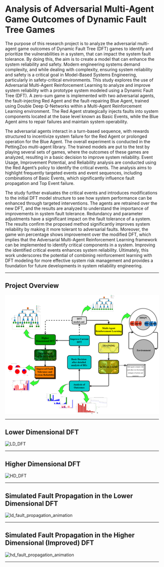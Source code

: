 # **Analysis of Adversarial Multi-Agent Game Outcomes of Dynamic Fault Tree Games** #

The purpose of this research project is to analyze the adversarial multi-agent game outcomes of Dynamic Fault Tree (DFT) games to identify and prioritize the vulnerabilities in a system, that can impact the system fault tolerance. By doing this, the aim is to create a model that can enhance the system reliability and safety. Modern engineering systems demand complexity, and while dealing with complexity, ensuring system reliability and safety is a critical goal in Model-Based Systems Engineering, particularly in safety-critical environments. This study explores the use of Adversarial Multi-Agent Reinforcement Learning to analyze and improve system reliability with a prototype system modeled using a Dynamic Fault Tree (DFT). A zero-sum game is implemented with two adversarial agents, the fault-injecting Red Agent and the fault-repairing Blue Agent, trained using Double Deep Q-Networks within a Multi-Agent Reinforcement Learning environment. The Red Agent strategically injects faults into system components located at the base level known as Basic Events, while the Blue Agent aims to repair failures and maintain system operability.

The adversarial agents interact in a turn-based sequence, with rewards structured to incentivize system failure for the Red Agent or prolonged operation for the Blue Agent. The overall experiment is conducted in the PettingZoo multi-agent library. The trained models are put to the test by playing several sets of games, where the outcomes of these games are analyzed, resulting in a basic decision to improve system reliability. Event Usage, Improvement Potential, and Reliability analysis are conducted using the Red Agent’s policy to identify the critical events. The analysis aims to highlight frequently targeted events and event sequences, including combinations of Basic Events, which significantly influence fault propagation and Top Event failure.

The study further evaluates the critical events and introduces modifications to the initial DFT model structure to see how system performance can be enhanced through targeted interventions. The agents are retrained over the new DFT, and the results are analyzed to understand the importance of improvements in system fault tolerance. Redundancy and parameter adjustments have a significant impact on the fault tolerance of a system. The results confirm the proposed method significantly improves system reliability by making it more tolerant to adversarial faults. Moreover, the game win percentage shows improvement over the modified DFT, which implies that the Adversarial Multi-Agent Reinforcement Learning framework can be implemented to identify critical components in a system. Improving the identified critical events enhances system reliability. Ultimately, this work underscores the potential of combining reinforcement learning with DFT modeling for more effective system risk management and provides a foundation for future developments in system reliability engineering.

---

## **Project Overview**
![Project_Overview_pptFinal.png](HD_DFT_MARL-ddqn_analysisGraphs%2FProject_Overview_pptFinal.png)

---

## **Lower Dimensional DFT**
![LD_DFT](https://github.com/user-attachments/assets/7dcbfe7a-ebaa-4175-a9d6-c7387aaff304)

---

## **Higher Dimensional DFT**
![HD_DFT](https://github.com/user-attachments/assets/979e9f3e-eba2-43bd-846c-bac5251c1ca6)

---

## **Simulated Fault Propagation in the Lower Dimensional DFT**
![ld_fault_propagation_animation](https://github.com/user-attachments/assets/e9621695-e441-47c5-8334-77bb45439849)

---

## **Simulated Fault Propagation in the Higher Dimensional (Improved) DFT**
![hd_fault_propagation_animation](https://github.com/user-attachments/assets/cec4dbb5-ceea-4394-af62-a7c31229d7a5)

---